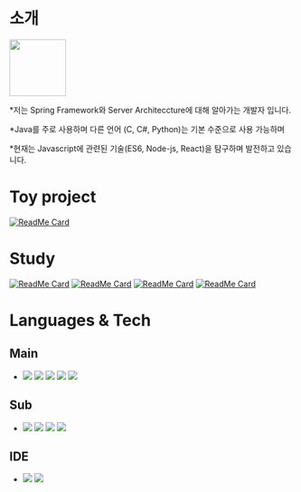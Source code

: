 # 소개

<img style="width:100px; height:100px" src="https://user-images.githubusercontent.com/18084932/144811256-d06ba391-7eb3-4122-9d31-1ef7f2edc884.gif"> 


*저는 Spring Framework와 Server Architeccture에 대해 알아가는 개발자 입니다.

*Java를 주로 사용하며 다른 언어 (C, C#, Python)는 기본 수준으로 사용 가능하며 

*현재는 Javascript에 관련된 기술(ES6, Node-js, React)을 탐구하며 발전하고 있습니다.

# Toy project
[![ReadMe Card](https://github-readme-stats.vercel.app/api/pin/?username=DogPawDev&repo=pharmacy-admin&show_icons=true&bg_color=FFFFFF)](https://github.com/DogPawDev/pharmacy-admin)
# Study
[![ReadMe Card](https://github-readme-stats.vercel.app/api/pin/?username=DogPawDev&repo=react-app&show_icons=true&bg_color=FFFFFF)](https://github.com/DogPawDev/react-app)
[![ReadMe Card](https://github-readme-stats.vercel.app/api/pin/?username=DogPawDev&repo=webpack-example&show_icons=true&bg_color=FFFFFF)](https://github.com/DogPawDev/webpack-example)
[![ReadMe Card](https://github-readme-stats.vercel.app/api/pin/?username=DogPawDev&repo=Javascript-Basic&show_icons=true&bg_color=FFFFFF)](https://github.com/DogPawDev/Javascript-Basic)
[![ReadMe Card](https://github-readme-stats.vercel.app/api/pin/?username=DogPawDev&repo=demo-rest-api&show_icons=true&bg_color=FFFFFF)](https://github.com/DogPawDev/demo-rest-api)



# Languages & Tech
## Main
+ <img src="https://img.shields.io/badge/Java-007396?style=flat-square&logo=Java&logoColor=#007396"/></a>
<img src="https://img.shields.io/badge/Spring-6DB33F?style=flat-square&logo=Spring&logoColor=white"/></a>
<img src="https://img.shields.io/badge/Spring Boot-6DB33F?style=flat-square&logo=SpringBoot&logoColor=white"/></a>
<img src="https://img.shields.io/badge/Mybatis-yellow?style=flat-square&logo=Mybatis&logoColor=white"/></a>
<img src="https://img.shields.io/badge/mysql-f7f7f7?style=flat-square&logo=mysql&logoColor=black"/></a>

## Sub
+ <img src="https://img.shields.io/badge/python-f6f644?style=flat-square&logo=python&logoColor=#000000"/></a>
<img src="https://img.shields.io/badge/node.js-339933?style=flat-square&logo=node.js&logoColor=green"/></a>
<img src="https://img.shields.io/badge/Amazon%20AWS-232F3E?style=flat-square&logo=Amazon%20AWS&logoColor=#232F3E"/></a>
<img src="https://img.shields.io/badge/React-000000?style=flat-square&logo=React&logoColor=#61DAFB"/></a>

## IDE
+ <img src="https://img.shields.io/badge/IntelliJ%20IDEA-000000?style=flat-square&logo=IntelliJ%20IDEA&logoColor=#000000"/></a>
<img src="https://img.shields.io/badge/VScode-007ACC?style=flat-square&logo=VisualStudioCode&logoColor=#007ACC"/></a>
